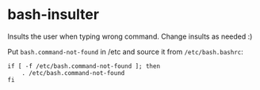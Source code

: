 # bash-insulter
Insults the user when typing wrong command. Change insults as needed :)

Put `bash.command-not-found` in /etc and source it from `/etc/bash.bashrc`:
```
if [ -f /etc/bash.command-not-found ]; then
    . /etc/bash.command-not-found
fi
```
